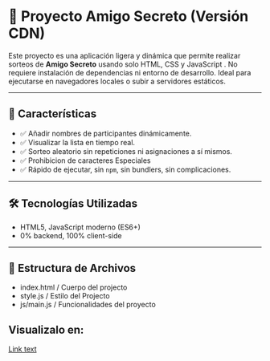 # 🎁 Proyecto Amigo Secreto (Versión CDN)

Este proyecto es una aplicación ligera y dinámica que permite realizar sorteos de **Amigo Secreto** usando solo HTML, CSS y JavaScript . No requiere instalación de dependencias ni entorno de desarrollo. Ideal para ejecutarse en navegadores locales o subir a servidores estáticos.

---

## 🚀 Características

- ✅ Añadir nombres de participantes dinámicamente.
- ✅ Visualizar la lista en tiempo real.
- ✅ Sorteo aleatorio sin repeticiones ni asignaciones a sí mismos.
- ✅ Prohibicion de caracteres Especiales
- ✅ Rápido de ejecutar, sin `npm`, sin bundlers, sin complicaciones.


---


## 🛠️ Tecnologías Utilizadas

- HTML5, JavaScript moderno (ES6+)
- 0% backend, 100% client-side

---

## 📂 Estructura de Archivos
- index.html / Cuerpo del projecto
- style.js / Estilo del Projecto
- js/main.js / Funcionalidades del proyecto

## Visualizalo en:
[Link text](https://website-name.com)
